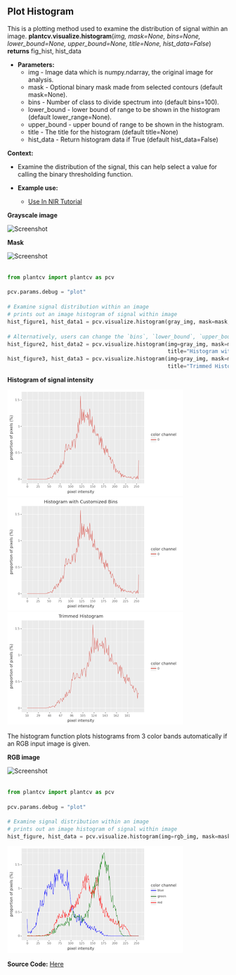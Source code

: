 ## Plot Histogram

This is a plotting method used to examine the distribution of signal within an image.
**plantcv.visualize.histogram**(*img, mask=None, bins=None, lower_bound=None, upper_bound=None, title=None, hist_data=False*)
**returns** fig_hist, hist_data

- **Parameters:**
    - img - Image data which is numpy.ndarray, the original image for analysis.
    - mask - Optional binary mask made from selected contours (default mask=None).
    - bins - Number of class to divide spectrum into (default bins=100).
    - lower_bound - lower bound of range to be shown in the histogram (default lower_range=None). 
    - upper_bound - upper bound of range to be shown in the histogram. 
    - title - The title for the histogram (default title=None) 
    - hist_data - Return histogram data if True (default hist_data=False)
    
**Context:**
- Examine the distribution of the signal, this can help select a value for calling the binary thresholding function.
    
- **Example use:**
    - [Use In NIR Tutorial](tutorials/nir_tutorial.md)

**Grayscale image**

![Screenshot](img/documentation_images/histogram/01_hsv_saturation.jpg)

**Mask**

![Screenshot](img/documentation_images/histogram/mask.jpg)

```python

from plantcv import plantcv as pcv

pcv.params.debug = "plot"

# Examine signal distribution within an image
# prints out an image histogram of signal within image
hist_figure1, hist_data1 = pcv.visualize.histogram(gray_img, mask=mask, hist_data=True)

# Alternatively, users can change the `bins`, `lower_bound`, `upper_bound` and `title`.
hist_figure2, hist_data2 = pcv.visualize.histogram(img=gray_img, mask=mask, bins=256, 
                                                   title="Histogram with Customized Bins", hist_data=True)
hist_figure3, hist_data3 = pcv.visualize.histogram(img=gray_img, mask=mask, lower_bound=10, upper_bound=200,
                                                   title="Trimmed Histogram", hist_data=True)

```

**Histogram of signal intensity**

![Screenshot](img/documentation_images/histogram/gray_histogram_default.png)
![Screenshot](img/documentation_images/histogram/gray_histogram_bins.png)
![Screenshot](img/documentation_images/histogram/gray_histogram_trimmed.png)


The histogram function plots histograms from 3 color bands automatically if an RGB input image is given.

**RGB image**

![Screenshot](img/tutorial_images/vis/original_image.jpg)

```python

from plantcv import plantcv as pcv

pcv.params.debug = "plot"

# Examine signal distribution within an image
# prints out an image histogram of signal within image
hist_figure, hist_data = pcv.visualize.histogram(img=rgb_img, mask=mask, hist_data=True)

```
![Screenshot](img/documentation_images/histogram/RGB_histogram.png)

**Source Code:** [Here](https://github.com/danforthcenter/plantcv/blob/master/plantcv/plantcv/visualize/histogram.py)
